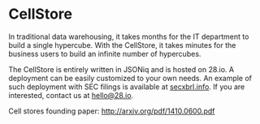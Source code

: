 # CellStore

In traditional data warehousing, it takes months for the IT department to build a single hypercube.
With the CellStore, it takes minutes for the business users to build an infinite number of hypercubes.

The CellStore is entirely written in JSONiq and is hosted on 28.io.
A deployment can be easily customized to your own needs.
An example of such deployment with SEC filings is available at [secxbrl.info](http://app.secxbrl.info).
If you are interested, contact us at [hello@28.io](mailto:hello@28.io).

Cell stores founding paper: http://arxiv.org/pdf/1410.0600.pdf
